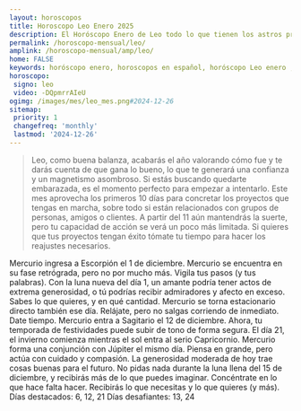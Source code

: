 ```yaml
---
layout: horoscopos
title: Horoscopo Leo Enero 2025
description: El Horóscopo Enero de Leo todo lo que tienen los astros preparados para este mes, amor, trabajo, familia. Todo sobre astrologia, tarot, predicciones. Horoscopo gratis en español, predicciones y astrología.
permalink: /horoscopo-mensual/leo/
amplink: /horoscopo-mensual/amp/leo/
home: FALSE
keywords: horóscopo enero, horoscopos en español, horóscopo Leo enero , horóscopo esperanza gracia, horoscop, horóscopos gratis, horoscopo Leo, Tarot, Astrologia, Zodíaco, Leo, horoscopo gratis, horoscopo del mes 
horoscopo:
 signo: leo
 video: -DQpmrrAIeU
ogimg: /images/mes/leo_mes.png#2024-12-26
sitemap:
 priority: 1
 changefreq: 'monthly'
 lastmod: '2024-12-26'
---
```



 > Leo, como buena balanza, acabarás el año valorando cómo fue y te darás cuenta de que gana lo bueno, lo que te generará una confianza y un magnetismo asombroso. Si estás buscando quedarte embarazada, es el momento perfecto para empezar a intentarlo. Este mes aprovecha los primeros 10 días para concretar los proyectos que tengas en marcha, sobre todo si están relacionados con grupos de personas, amigos o clientes. A partir del 11 aún mantendrás la suerte, pero tu capacidad de acción se verá un poco más limitada. Si quieres que tus proyectos tengan éxito tómate tu tiempo para hacer los reajustes necesarios.



Mercurio ingresa a Escorpión el 1 de diciembre. Mercurio se encuentra en su fase retrógrada, pero no por mucho más. Vigila tus pasos (y tus palabras). 
Con la luna nueva del día 1, un amante podría tener actos de extrema generosidad, o tú podrías recibir admiradores y afecto en exceso. Sabes lo que quieres, y en qué cantidad. Mercurio se torna estacionario directo también ese día. Relájate, pero no salgas corriendo de inmediato. Date tiempo. 
Mercurio entra a Sagitario el 12 de diciembre. Ahora, tu temporada de festividades puede subir de tono de forma segura. El día 21, el invierno comienza mientras el sol entra al serio Capricornio. Mercurio forma una conjunción con Júpiter el mismo día. Piensa en grande, pero actúa con cuidado y compasión. La generosidad moderada de hoy trae cosas buenas para el futuro. 
No pidas nada durante la luna llena del 15 de diciembre, y recibirás más de lo que puedes imaginar. Concéntrate en lo que hace falta hacer. Recibirás lo que necesitas y lo que quieres (y más). 
Días destacados: 6, 12, 21
Días desafiantes: 13, 24